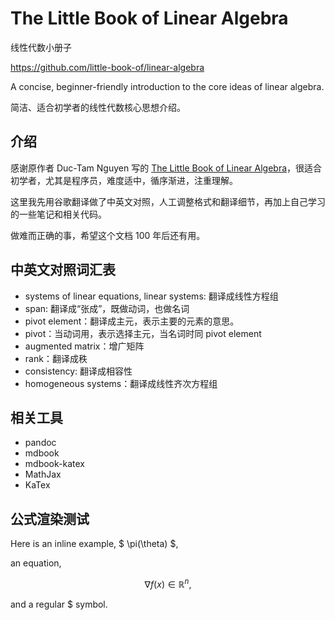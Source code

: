 # The Little Book of Linear Algebra
线性代数小册子

https://github.com/little-book-of/linear-algebra

A concise, beginner-friendly introduction to the core ideas of linear algebra.

简洁、适合初学者的线性代数核心思想介绍。

## 介绍

感谢原作者 Duc-Tam Nguyen 写的 [The Little Book of Linear Algebra](https://github.com/little-book-of/linear-algebra)，很适合初学者，尤其是程序员，难度适中，循序渐进，注重理解。

这里我先用谷歌翻译做了中英文对照，人工调整格式和翻译细节，再加上自己学习的一些笔记和相关代码。

做难而正确的事，希望这个文档 100 年后还有用。


## 中英文对照词汇表

- systems of linear equations, linear systems: 翻译成线性方程组
- span: 翻译成“张成”，既做动词，也做名词
- pivot element：翻译成主元，表示主要的元素的意思。
- pivot：当动词用，表示选择主元，当名词时同 pivot element
- augmented matrix：增广矩阵
- rank：翻译成秩
- consistency: 翻译成相容性
- homogeneous systems：翻译成线性齐次方程组

## 相关工具

- pandoc
- mdbook
- mdbook-katex
- MathJax
- KaTex



## 公式渲染测试
Here is an inline example, $ \pi(\theta) $,

an equation,

$$ \nabla f(x) \in \mathbb{R}^n, $$

and a regular \$ symbol.